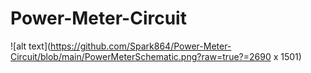 # Power-Meter-Circuit
![alt text](https://github.com/Spark864/Power-Meter-Circuit/blob/main/PowerMeterSchematic.png?raw=true?=2690 x 1501)
